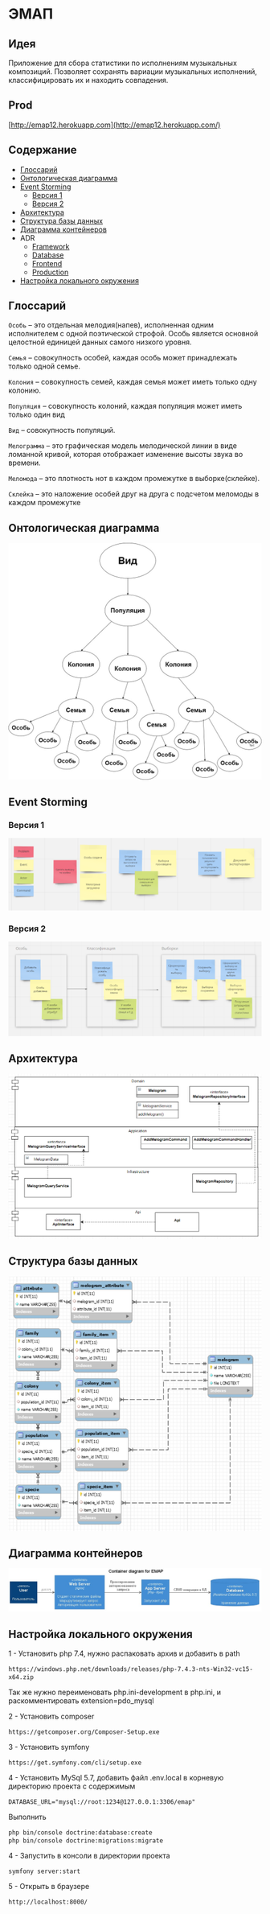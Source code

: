# ЭМАП

## Идея
Приложение для сбора статистики по исполнениям музыкальных композиций. Позволяет сохранять вариации музыкальных исполнений, классифицировать их и находить совпадения.

## Prod
[http://emap12.herokuapp.com](http://emap12.herokuapp.com/)

## Содержание
* [Глоссарий](#глоссарий)
* [Онтологическая диаграмма](#онтологическая-диаграмма)
* [Event Storming](#event-storming)
  * [Версия 1](#версия-1)
  * [Версия 2](#версия-2)
* [Архитектура](#архитектура)
* [Структура базы данных](#структура-базы-данных)
* [Диаграмма контейнеров](#диаграмма-контейнеров)
* ADR
  * [Framework](/docs/server_framework.md)
  * [Database](/docs/database_server.md)
  * [Frontend](/docs/frontend.md)
  * [Production](/docs/production.md)
* [Настройка локального окружения](#настройка-локального-окружения)

## Глоссарий
`Особь` – это отдельная мелодия(напев), исполненная одним исполнителем с одной поэтической строфой. Особь является основной целостной единицей данных самого низкого уровня.

`Семья` – совокупность особей, каждая особь может принадлежать только одной семье.

`Колония` – совокупность семей, каждая семья может иметь только одну колонию.

`Популяция` – совокупность колоний, каждая популяция может иметь только один вид

`Вид` – совокупность популяций.

`Мелограмма` – это графическая модель мелодической линии в виде ломанной кривой, которая отображает изменение высоты звука во времени.

`Меломода` – это плотность нот в каждом промежутке в выборке(склейке).

`Склейка` – это наложение особей друг на друга с подсчетом меломоды в каждом промежутке
  
## Онтологическая диаграмма
![Диаграмма контейнеров](/docs/onto_diagram.jpg)

## Event Storming
### Версия 1
![Event Storming 1](/docs/event_storming1.png)
### Версия 2
![Event Storming 2](/docs/event_storming2.png)

## Архитектура
![Architecture](/docs/architecture.png)

## Структура базы данных
![DB schema](/docs/db_schema.png)

## Диаграмма контейнеров
![Диаграмма контейнеров](/docs/сontainer_diagram.jpg)

## Настройка локального окружения

1 - Установить php 7.4, нужно распаковать архив и добавить в path
```
https://windows.php.net/downloads/releases/php-7.4.3-nts-Win32-vc15-x64.zip
```
Так же нужно переименовать php.ini-development в php.ini, и раскомментировать extension=pdo_mysql

2 - Установить composer 
```
https://getcomposer.org/Composer-Setup.exe
```
3 - Установить symfony
```
https://get.symfony.com/cli/setup.exe
```
4 - Установить MySql 5.7, добавить файл .env.local в корневую директорию проекта с содержимым
```
DATABASE_URL="mysql://root:1234@127.0.0.1:3306/emap"
```
Выполнить
```
php bin/console doctrine:database:create
php bin/console doctrine:migrations:migrate
```

4 - Запустить в консоли в директории проекта
```
symfony server:start
```
5 - Открыть в браузере
```
http://localhost:8000/
```